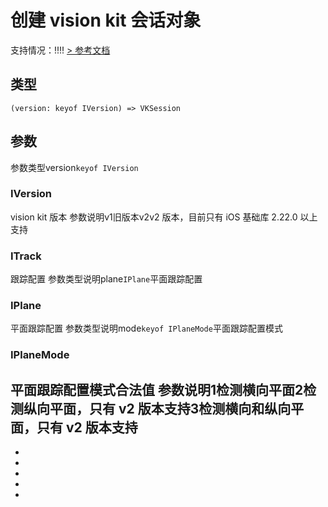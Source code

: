 # 创建 vision kit 会话对象
支持情况：!!!!
[> 参考文档
](https://developers.weixin.qq.com/miniprogram/dev/api/ai/visionkit/wx.createVKSession.html)
## 类型[​](createVKSession.html#类型)
```tsx
(version: keyof IVersion) => VKSession
```

## 参数[​](createVKSession.html#参数)
参数类型version`keyof IVersion`
### IVersion[​](createVKSession.html#iversion)
vision kit 版本
参数说明v1旧版本v2v2 版本，目前只有 iOS 基础库 2.22.0 以上支持
### ITrack[​](createVKSession.html#itrack)
跟踪配置
参数类型说明plane`IPlane`平面跟踪配置
### IPlane[​](createVKSession.html#iplane)
平面跟踪配置
参数类型说明mode`keyof IPlaneMode`平面跟踪配置模式
### IPlaneMode[​](createVKSession.html#iplanemode)
平面跟踪配置模式合法值
参数说明1检测横向平面2检测纵向平面，只有 v2 版本支持3检测横向和纵向平面，只有 v2 版本支持
- 
- 

- 
- 
- 
-
